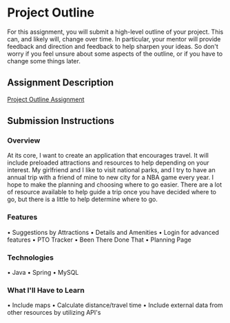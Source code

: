 # Project Outline
For this assignment, you will submit a high-level outline of your project. This can, and likely will, change over time. In particular, your mentor will provide feedback and direction and feedback to help sharpen your ideas. So don't worry if you feel unsure about some aspects of the outline, or if you have to change some things later.

## Assignment Description
[Project Outline Assignment](https://education.launchcode.org/liftoff/assignments/project-outline/)

## Submission Instructions

### Overview
At its core, I want to create an application that encourages travel. It will include preloaded attractions and resources to help depending on your interest. My girlfriend and I like to visit national parks, and I try to have an annual trip with a friend of mine to new city for a NBA game every year. I hope to make the planning and choosing where to go easier. There are a lot of resource available to help guide a trip once you have decided where to go, but there is a little to help determine where to go.

### Features
•	Suggestions by Attractions
•	Details and Amenities
•	Login for advanced features
•	PTO Tracker
•	Been There Done That
•	Planning Page

### Technologies
•	Java
•	Spring
•	MySQL

### What I'll Have to Learn
•	Include maps 
•	Calculate distance/travel time
•	Include external data from other resources by utilizing API's
